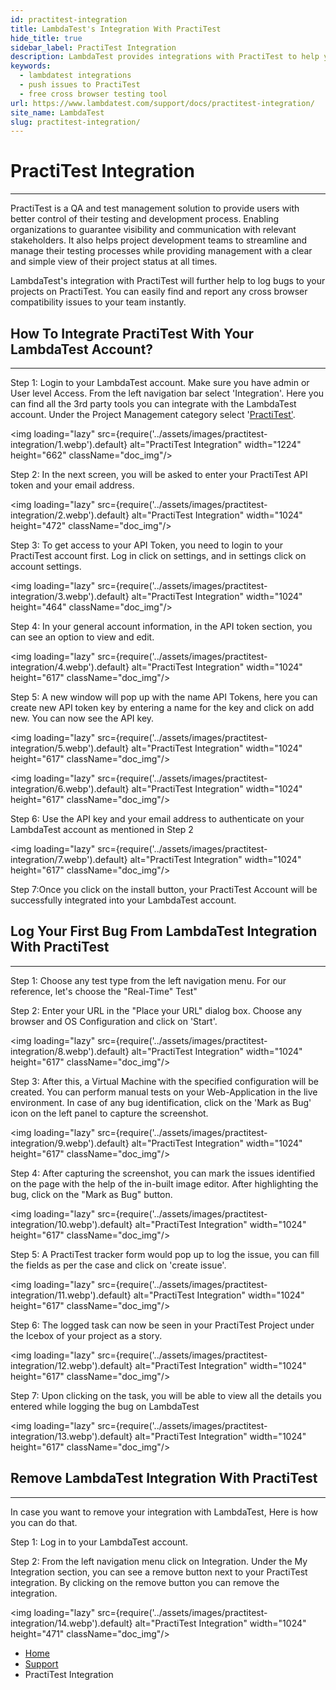 ```yaml
---
id: practitest-integration
title: LambdaTest's Integration With PractiTest
hide_title: true
sidebar_label: PractiTest Integration
description: LambdaTest provides integrations with PractiTest to help you log bugs directly from the middle of your test session on LambdaTest to your PractiTest.
keywords:
  - lambdatest integrations
  - push issues to PractiTest
  - free cross browser testing tool
url: https://www.lambdatest.com/support/docs/practitest-integration/
site_name: LambdaTest
slug: practitest-integration/
---
```


<script type="application/ld+json"
      dangerouslySetInnerHTML={{ __html: JSON.stringify({
       "@context": "https://schema.org",
        "@type": "BreadcrumbList",
        "itemListElement": [{
          "@type": "ListItem",
          "position": 1,
          "name": "LambdaTest",
          "item": "https://www.lambdatest.com"
        },{
          "@type": "ListItem",
          "position": 2,
          "name": "Support",
          "item": "https://www.lambdatest.com/support/docs/"
        },{
          "@type": "ListItem",
          "position": 3,
          "name": "PractiTest Integration",
          "item": "https://www.lambdatest.com/support/docs/practitest-integration/"
        }]
      })
    }}
></script>

# PractiTest Integration

* * *

PractiTest is a QA and test management solution to provide users with better control of their testing and development process. Enabling organizations to guarantee visibility and communication with relevant stakeholders. It also helps project development teams to streamline and manage their testing processes while providing management with a clear and simple view of their project status at all times.

LambdaTest's integration with PractiTest will further help to log bugs to your projects on PractiTest. You can easily find and report any cross browser compatibility issues to your team instantly.

## How To Integrate PractiTest With Your LambdaTest Account?

* * *

Step 1: Login to your LambdaTest account. Make sure you have admin or User level Access. From the left navigation bar select 'Integration'. Here you can find all the 3rd party tools you can integrate with the LambdaTest account. Under the Project Management category select '[PractiTest'](https://www.practitest.com/).

<img loading="lazy" src={require('../assets/images/practitest-integration/1.webp').default} alt="PractiTest Integration" width="1224" height="662" className="doc_img"/>

Step 2: In the next screen, you will be asked to enter your PractiTest API token and your email address.

<img loading="lazy" src={require('../assets/images/practitest-integration/2.webp').default} alt="PractiTest Integration" width="1024" height="472" className="doc_img"/>

Step 3: To get access to your API Token, you need to login to your PractiTest account first. Log in click on settings, and in settings click on account settings.

<img loading="lazy" src={require('../assets/images/practitest-integration/3.webp').default} alt="PractiTest Integration" width="1024" height="464" className="doc_img"/>

Step 4: In your general account information, in the API token section, you can see an option to view and edit.

<img loading="lazy" src={require('../assets/images/practitest-integration/4.webp').default} alt="PractiTest Integration" width="1024" height="617" className="doc_img"/>

Step 5: A new window will pop up with the name API Tokens, here you can create new API token key by entering a name for the key and click on add new. You can now see the API key.

<img loading="lazy" src={require('../assets/images/practitest-integration/5.webp').default} alt="PractiTest Integration" width="1024" height="617" className="doc_img"/>

<img loading="lazy" src={require('../assets/images/practitest-integration/6.webp').default} alt="PractiTest Integration" width="1024" height="617" className="doc_img"/>

Step 6: Use the API key and your email address to authenticate on your LambdaTest account as mentioned in Step 2

<img loading="lazy" src={require('../assets/images/practitest-integration/7.webp').default} alt="PractiTest Integration" width="1024" height="617" className="doc_img"/>

Step 7:Once you click on the install button, your PractiTest Account will be successfully integrated into your LambdaTest account.

## Log Your First Bug From LambdaTest Integration With PractiTest

* * *

Step 1: Choose any test type from the left navigation menu. For our reference, let's choose the "Real-Time" Test" 

Step 2: Enter your URL in the "Place your URL" dialog box. Choose any browser and OS Configuration and click on 'Start'.

<img loading="lazy" src={require('../assets/images/practitest-integration/8.webp').default} alt="PractiTest Integration" width="1024" height="617" className="doc_img"/>

Step 3: After this, a Virtual Machine with the specified configuration will be created. You can perform manual tests on your Web-Application in the live environment. In case of any bug identification, click on the 'Mark as Bug' icon on the left panel to capture the screenshot.

<img loading="lazy" src={require('../assets/images/practitest-integration/9.webp').default} alt="PractiTest Integration" width="1024" height="617" className="doc_img"/>

Step 4: After capturing the screenshot, you can mark the issues identified on the page with the help of the in-built image editor. After highlighting the bug, click on the "Mark as Bug" button.

<img loading="lazy" src={require('../assets/images/practitest-integration/10.webp').default} alt="PractiTest Integration" width="1024" height="617" className="doc_img"/>

Step 5: A PractiTest tracker form would pop up to log the issue, you can fill the fields as per the case and click on 'create issue'.

<img loading="lazy" src={require('../assets/images/practitest-integration/11.webp').default} alt="PractiTest Integration" width="1024" height="617" className="doc_img"/>

Step 6: The logged task can now be seen in your PractiTest Project under the Icebox of your project as a story.

<img loading="lazy" src={require('../assets/images/practitest-integration/12.webp').default} alt="PractiTest Integration" width="1024" height="617" className="doc_img"/>

Step 7: Upon clicking on the task, you will be able to view all the details you entered while logging the bug on LambdaTest

<img loading="lazy" src={require('../assets/images/practitest-integration/13.webp').default} alt="PractiTest Integration" width="1024" height="617" className="doc_img"/>

## Remove LambdaTest Integration With PractiTest

* * *

In case you want to remove your integration with LambdaTest, Here is how you can do that.

Step 1: Log in to your LambdaTest account.

Step 2: From the left navigation menu click on Integration. Under the My Integration section, you can see a remove button next to your PractiTest integration. By clicking on the remove button you can remove the integration.

<img loading="lazy" src={require('../assets/images/practitest-integration/14.webp').default} alt="PractiTest Integration" width="1024" height="471" className="doc_img"/>

<nav aria-label="breadcrumbs">
  <ul className="breadcrumbs">
    <li className="breadcrumbs__item">
      <a className="breadcrumbs__link" href="https://www.lambdatest.com">
        Home
      </a>
    </li>
    <li className="breadcrumbs__item">
      <a className="breadcrumbs__link" target="_self" href="https://www.lambdatest.com/support/docs/">
        Support
      </a>
    </li>
    <li className="breadcrumbs__item breadcrumbs__item--active">
      <span className="breadcrumbs__link">
        PractiTest Integration
      </span>
    </li>
  </ul>
</nav>


  